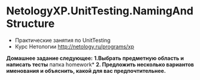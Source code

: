 # NetologyXP.UnitTesting.NamingAndStructure
 - Практические занятия по UnitTesting 
 - Курс Нетологии http://netology.ru/programs/xp
 
 
 **Домашнее задание следующее:**
 **1.Выбрать предметную область и написать тесты**
  папка homework* 
 **2. Предложить несколько вариантов именования и объяснить, какой для вас предпочтительнее.**
